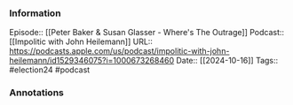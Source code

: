 ### Information

Episode:: [[Peter Baker & Susan Glasser - Where's The Outrage]]
Podcast:: [[Impolitic with John Heilemann]]
URL:: https://podcasts.apple.com/us/podcast/impolitic-with-john-heilemann/id1529346075?i=1000673268460
Date:: [[2024-10-16]]
Tags:: #election24 
#podcast


### Annotations

